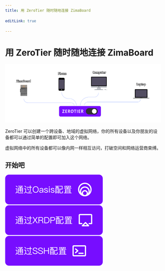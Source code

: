 ```yaml
---
title: 用 ZeroTier 随时随地连接 ZimaBoard

editLink: true

---
```


# 用 ZeroTier 随时随地连接 ZimaBoard

![ZT_NetworkGraphic](./images/zt_networkgraphic.png)

ZeroTier 可以创建一个跨设备、地域的虚拟网络，你的所有设备以及你朋友的设备都可以通过简单的配置即可加入这个网络。

虚拟网络中的所有设备都可以像内网一样相互访问，打破空间和网络运营商束缚。


## 开始吧
<p style="text-align: center;" class="button-group" >

[![Oasis Config](/buttons/oasis-config.svg)](#)
[![XRDP Config](/buttons/xrdp-config.svg)](#)
[![SSH Config](/buttons/ssh-config.svg)](./ssh)

</p>